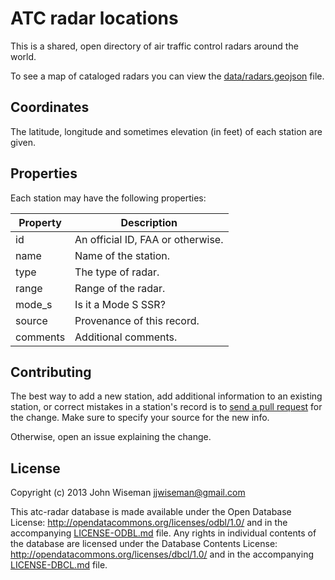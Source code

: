 ATC radar locations
======================

This is a shared, open directory of air traffic control radars around
the world.

To see a map of cataloged radars you can view the
[data/radars.geojson](data/radars.geojson) file.


Coordinates
-----------

The latitude, longitude and sometimes elevation (in feet) of each
station are given.


Properties
----------

Each station may have the following properties:

|Property |Description                             |
|---------|----------------------------------------|
|id       |An official ID, FAA or otherwise.       |
|name     |Name of the station.                    |
|type     |The type of radar.                      |
|range    |Range of the radar.                     |
|mode_s   |Is it a Mode S SSR?                     |
|source   |Provenance of this record.              |
|comments |Additional comments.                    |


Contributing
------------

The best way to add a new station, add additional information to an
existing station, or correct mistakes in a station's record is to
[send a pull
request](https://help.github.com/articles/using-pull-requests) for the
change.  Make sure to specify your source for the new info.

Otherwise, open an issue explaining the change.


License
-------
Copyright (c) 2013 John Wiseman jjwiseman@gmail.com

This atc-radar database is made available under the Open Database
License: http://opendatacommons.org/licenses/odbl/1.0/ and in the
accompanying [LICENSE-ODBL.md](LICENSE-ODBL.md) file. Any rights in
individual contents of the database are licensed under the Database
Contents License: http://opendatacommons.org/licenses/dbcl/1.0/ and in
the accompanying [LICENSE-DBCL.md](LICENSE-DBCL.md) file.
